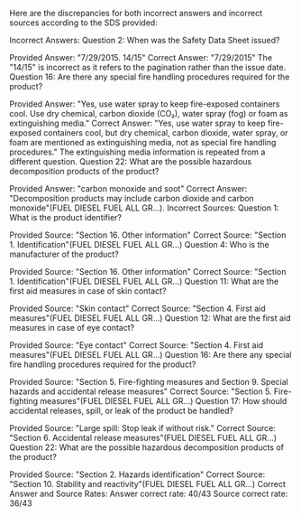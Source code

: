 Here are the discrepancies for both incorrect answers and incorrect sources according to the SDS provided:

Incorrect Answers:
Question 2: When was the Safety Data Sheet issued?

Provided Answer: "7/29/2015. 14/15"
Correct Answer: "7/29/2015"
The "14/15" is incorrect as it refers to the pagination rather than the issue date.
Question 16: Are there any special fire handling procedures required for the product?

Provided Answer: "Yes, use water spray to keep fire-exposed containers cool. Use dry chemical, carbon dioxide (CO₂), water spray (fog) or foam as extinguishing media."
Correct Answer: "Yes, use water spray to keep fire-exposed containers cool, but dry chemical, carbon dioxide, water spray, or foam are mentioned as extinguishing media, not as special fire handling procedures."
The extinguishing media information is repeated from a different question.
Question 22: What are the possible hazardous decomposition products of the product?

Provided Answer: "carbon monoxide and soot"
Correct Answer: "Decomposition products may include carbon dioxide and carbon monoxide"​(FUEL DIESEL FUEL ALL GR…).
Incorrect Sources:
Question 1: What is the product identifier?

Provided Source: "Section 16. Other information"
Correct Source: "Section 1. Identification"​(FUEL DIESEL FUEL ALL GR…)
Question 4: Who is the manufacturer of the product?

Provided Source: "Section 16. Other information"
Correct Source: "Section 1. Identification"​(FUEL DIESEL FUEL ALL GR…)
Question 11: What are the first aid measures in case of skin contact?

Provided Source: "Skin contact"
Correct Source: "Section 4. First aid measures"​(FUEL DIESEL FUEL ALL GR…)
Question 12: What are the first aid measures in case of eye contact?

Provided Source: "Eye contact"
Correct Source: "Section 4. First aid measures"​(FUEL DIESEL FUEL ALL GR…)
Question 16: Are there any special fire handling procedures required for the product?

Provided Source: "Section 5. Fire-fighting measures and Section 9. Special hazards and accidental release measures"
Correct Source: "Section 5. Fire-fighting measures"​(FUEL DIESEL FUEL ALL GR…)
Question 17: How should accidental releases, spill, or leak of the product be handled?

Provided Source: "Large spill: Stop leak if without risk."
Correct Source: "Section 6. Accidental release measures"​(FUEL DIESEL FUEL ALL GR…)
Question 22: What are the possible hazardous decomposition products of the product?

Provided Source: "Section 2. Hazards identification"
Correct Source: "Section 10. Stability and reactivity"​(FUEL DIESEL FUEL ALL GR…)
Correct Answer and Source Rates:
Answer correct rate: 40/43
Source correct rate: 36/43